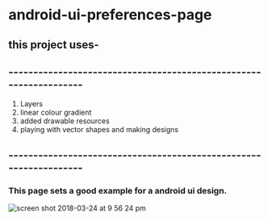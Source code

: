 # android-ui-preferences-page

## this project uses-
## ------------------------------------------------------------------

1. Layers
2. linear colour gradient
3. added drawable resources
3. playing with vector shapes and making designs

## ------------------------------------------------------------------
### This page sets a good example for a android ui design.

![screen shot 2018-03-24 at 9 56 24 pm](https://user-images.githubusercontent.com/32844499/37868332-717c40ac-2fca-11e8-97b2-023cdc744249.png)
